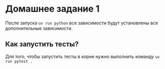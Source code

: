 # Домашнее задание 1
После запуска `uv run python` все зависимости будут установлены все дополнительные зависимости.

## Как запустить тесты?

Для того, чтобы запустить тесты в корне нужно выполнить команду `uv run pytest .`